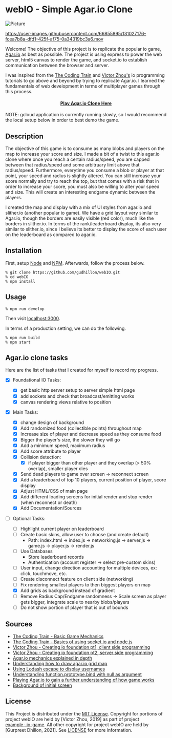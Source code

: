 # webIO - Simple Agar.io Clone

![Picture](https://user-images.githubusercontent.com/66855895/128808819-e3f98f31-26e3-4ac8-b535-6dc0a4b1d978.png)

https://user-images.githubusercontent.com/66855895/131027176-fcea7b8a-dfd1-425f-af75-0a34319bc3a6.mov

Welcome! The objective of this project is to replicate the popular io game, [Agar.io](https://en.wikipedia.org/wiki/Agar.io) as best as possible. The project is using express to power the web server, html5 canvas to render the game, and socket.io to establish communication between the browser and server.

I was inspired from the [The Coding Train](https://www.youtube.com/channel/UCvjgXvBlbQiydffZU7m1_aw) and [Victor Zhou's](https://victorzhou.com/) io programming tutorials to go above and beyond by trying to replicate Agar.io. I learned the fundamentals of web development in terms of multiplayer games through this process.

<h4 align="center">
  <a href="https://agent-name-d156c.uc.r.appspot.com">Play Agar.io Clone Here</a>
</h4>

NOTE: gcloud application is currently running slowly, so I would recommend the local setup below in order to best demo the game.

## Description

The objective of this game is to consume as many blobs and players on the map to increase your score and size. I made a bit of a twist to this agar.io clone where once you reach a certain radius/speed, you are capped between that radius/speed and some arbitruary limit above that radius/speed. Furthermore, everytime you consume a blob or player at that point, your speed and radius is slightly altered. You can still increase your score normally and try to reach the top, but that comes with a risk that in order to increase your score, you must also be willing to alter your speed and size. This will create an interesting endgame dynamic between the players.

I created the map and display with a mix of UI styles from agar.io and slither.io (another popular io game). We have a grid layout very similar to Agar.io, though the borders are easily visible (red color), much like the borders in slither.io. In terms of the rank/leaderboard display, its also very similar to slither.io, since I believe its better to display the score of each user on the leaderboard as compared to agar.io.

## Installation

First, setup [Node](https://nodejs.org/en/download/) and [NPM](https://docs.npmjs.com/getting-started). Afterwards, follow the process below.

```
% git clone https://github.com/gudhillon/webIO.git
% cd webIO
% npm install
```

## Usage

```
% npm run develop
```

Then visit [localhost:3000](http://localhost:3000/).

In terms of a production setting, we can do the following.

```
% npm run build
% npm start
```

## Agar.io clone tasks

Here are the list of tasks that I created for myself to record my progress.

- [x] Foundational IO Tasks:

  - [x] get basic http server setup to server simple html page
  - [x] add sockets and check that broadcast/emitting works
  - [x] canvas rendering views relative to position

- [x] Main Tasks:

  - [x] change design of background
  - [x] Add randomized food (collectible points) throughout map
  - [x] Increase size of player and decrease speed as they consume food
  - [x] Bigger the player's size, the slower they will go
  - [x] Add a minimum speed, maximum radius
  - [x] Add score attribute to player
  - [x] Collision detection:
    - [x] if player bigger than other player and they overlap (> 50% overlap),
          smaller player dies
  - [x] Send dead players to game over screen -> reconnect screen
  - [x] Add a leaderboard of top 10 players, current position of player, score display
  - [x] Adjust HTML/CSS of main page
  - [x] Add different loading screens for initial render and stop render (when reconnect or death)
  - [x] Add Documentation/Sources

- [ ] Optional Tasks:

  - [ ] Highlight current player on leaderboard
  - [ ] Create basic skins, allow user to choose (and create default)
    - Path: index.html -> index.js -> networking.js -> server.js -> game.js -> player.js -> render.js
  - [ ] Use Databases
    - Store leaderboard records
    - Authentication (account register -> select pre-custom skins)
  - [ ] User input, change direction accounting for multiple devices, ex: click, touchmove, etc.
  - [ ] Create disconnect feature on client side (networking)
  - [ ] Fix rendering smallest players to then biggest players on map
  - [x] Add grids as background instead of gradient
  - [ ] Remove Radius Cap/Endgame randomness -> Scale screen as player gets bigger, integrate scale to nearby blobs/players
  - [ ] Do not show portion of player that is out of bounds

## Sources

- [The Coding Train - Basic Game Mechanics](https://www.youtube.com/watch?v=JXuxYMGe4KI&ab_channel=TheCodingTrain)
- [The Coding Train - Basics of using socket.io and node.js](https://www.youtube.com/watch?v=ZjVyKXp9hec&ab_channel=TheCodingTrain)
- [Victor Zhou - Creating io foundation pt1, client side programming](https://victorzhou.com/blog/build-an-io-game-part-1/)
- [Victor Zhou - Creating io foundation pt2, server side programming](https://victorzhou.com/blog/build-an-io-game-part-2/)
- [Agar.io mechanics explained in depth](https://www.reddit.com/r/Agario/comments/34x2fa/game_mechanics_explained_in_depth_numbers_and/)
- [Understanding how to draw agar.io grid map](https://stackoverflow.com/questions/4172246/grid-drawn-using-a-canvas-element-looking-stretched)
- [Using Lodash escape to display usernames](https://www.geeksforgeeks.org/lodash-_-escape-method/)
- [Understanding function.prototype.bind with null as argument](https://stackoverflow.com/questions/27654149/function-prototype-bind-with-null-as-argument)
- [Playing Agar.io to gain a further understanding of how game works](https://agar.io/)
- [Background of initial screen](https://backgroundcheckall.com/agario-background-6-2/)

## License

This Project is distributed under the [MIT License](https://mit-license.org/). Copyright for portions of project webIO are held by [Victor Zhou, 2019] as part of project [example-.io-game](https://github.com/vzhou842/example-.io-game). All other copyright for project webIO are held by [Gurpreet Dhillon, 2021]. See [LICENSE](https://github.com/gudhillon/webIO/blob/main/LICENSE) for more information.
